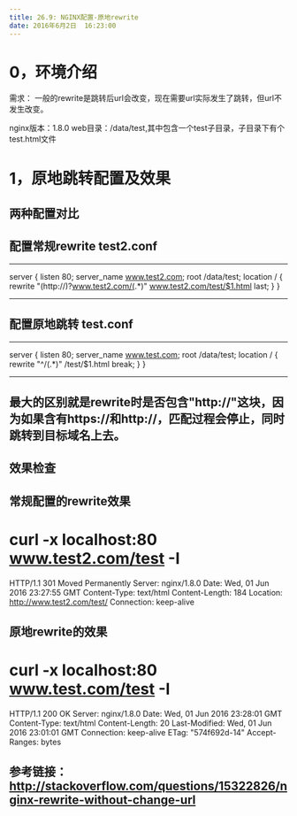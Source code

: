 ```yaml
---
title: 26.9: NGINX配置-原地rewrite
date: 2016年6月2日	 16:23:00
---
```

 
0，环境介绍
=========================================
需求：
一般的rewrite是跳转后url会改变，现在需要url实际发生了跳转，但url不发生改变。
 
nginx版本：1.8.0
web目录：/data/test,其中包含一个test子目录，子目录下有个test.html文件
  
1，原地跳转配置及效果
==========================================
## 两种配置对比
## 配置常规rewrite test2.conf
******************************
server {
    listen       80;
    server_name  www.test2.com;
    root           /data/test;
    location / {
        rewrite "(http://)?www.test2.com/(.*)" www.test2.com/test/$1.html last;
    }
}
******************************
 
## 配置原地跳转 test.conf
******************************
server {
    listen       80;
    server_name  www.test.com;
    root           /data/test;
    location / {
        rewrite "^/(.*)" /test/$1.html break;
    }
}
******************************
 
## 最大的区别就是rewrite时是否包含"http://"这块，因为如果含有https://和http://，匹配过程会停止，同时跳转到目标域名上去。
 
 
## 效果检查
## 常规配置的rewrite效果
# curl -x localhost:80 www.test2.com/test -I
HTTP/1.1 301 Moved Permanently
Server: nginx/1.8.0
Date: Wed, 01 Jun 2016 23:27:55 GMT
Content-Type: text/html
Content-Length: 184
Location: http://www.test2.com/test/
Connection: keep-alive
 
## 原地rewrite的效果
# curl -x localhost:80 www.test.com/test -I
HTTP/1.1 200 OK
Server: nginx/1.8.0
Date: Wed, 01 Jun 2016 23:28:01 GMT
Content-Type: text/html
Content-Length: 20
Last-Modified: Wed, 01 Jun 2016 23:01:01 GMT
Connection: keep-alive
ETag: "574f692d-14"
Accept-Ranges: bytes
 
## 参考链接：http://stackoverflow.com/questions/15322826/nginx-rewrite-without-change-url 
 
 
 
